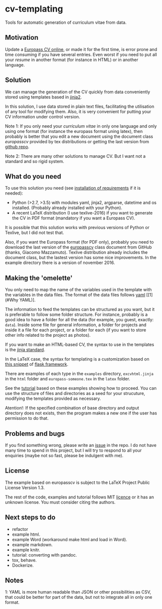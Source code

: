 # cv-templating

Tools for automatic generation of curriculum vitae from data.


## Motivation

Update a [Europass CV online](https://europass.cedefop.europa.eu/editors/en/cv/compose), or made it for the first time, is error prone and time consuming if you have several entries. Even worst if you need to put all your *resume* in another format (for instance in HTML) or in another language.

## Solution

We can manage the generation of the CV quickly from data conveniently stored using templates based in [jinja2](http://jinja.pocoo.org/docs/dev/).

In this solution, I use data stored in plain text files, facilitating the utilisation of any tool for modifying them. Also, it is very convenient for putting your CV information under control version.

Note 1: If you only need your *curriculum vitae* in only one language and only using one format (for instance the europass format uning latex), then probably is better that you edit a new document using the document class *europasscv* provided by tex distributions or getting the last version from [github repo](https://github.com/gmazzamuto/europasscv).

Note 2: There are many other solutions to manage CV. But I want not a standard and so rigid system.

## What do you need

To use this solution you need (see [installation of requirements](requirements.html) if it is needed):

- Python (>2.7, >3.5) with modules yaml, jinja2, argparse, datetime and os installed. (Probably already installed with your Python).
- A recent LaTeX distribution (I use texlive-2016) if you want to generate the CV in PDF format (mandatory if you want a Europass CV).

It is possible that this solution works with previous versions of Python or Texlive, but I did not test that.

Also, if you want the Europass format (for PDF only), probably you need to download the last version of the [europasscv](https://github.com/gmazzamuto/europasscv) class document from GitHub (thanks, Giacomo Mazzamuto). Texlive distribution already includes the document class, but the lastest version has some nice improvements. In the example directory there is a version of november 2016.

## Making the 'omelette'

You only need to map the name of the variables used in the template with the variables in the data files. The format of the data files follows [yaml](http://www.yaml.org/refcard.html) \[[1](#Why YAML)\].

The information to feed the templates can be structured as you want, but it is preferable to follow some folder structure. For instance, probably is a good idea to have a folder for all the data (for example, you guest, exactly: `data`). Inside some file for general information, a folder for projects and inside it a file for each project, or a folder for each (if you want to store other info related to the project as photos).

If you want to make an HTML-based CV, the syntax to use in the templates is the [jinja standard](http://jinja.pocoo.org/docs/dev/templates/).

In the LaTeX case, the syntax for templating is a customization based on [this snippet](http://flask.pocoo.org/snippets/55/) of [flask framework](http://flask.pocoo.org/).

There are examples of each type in the `examples` directory, `excvhtml.jinja` in the `html` folder and `europass-someone.tex` in the `latex` folder.

See the [tutorial](tutorial.html) based on these examples showing how to proceed. You can use the structure of files and directories as a seed for your strucuture, modifying the templates provided as necessary.

Atention!: If the specified combination of base directory and output directory does not exists, then the program makes a new one if the user has permission to do that.

## Problems and bugs

If you find something wrong, please write an [issue](https://github.com/victe/cv-templating/issues) in the repo. I do not have many time to spend in this project, but I will try to respond to all your enquiries (maybe not so fast, please be indulgent with me). 

## License

The example based on europasscv is subject to the LaTeX Project Public License Version 1.3.

The rest of the code, examples and tutorial follows MIT [licence](license.html) or it has an unknown license. You must consider citing the authors.

## Next steps to do

- refactor
- example html.
- example Word (workaround make html and load in Word).
- example markdown.
- example knitr.
- tutorial: converting with pandoc.
- tox, behave.
- Dockerize.


## Notes

<a name="Whay YAML">1</a>: YAML is more human readable than JSON or other possibilities as CSV, that could be better for part of the data, but not to integrate all in only one format.